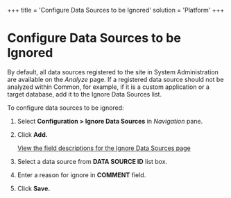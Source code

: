 +++
title = 'Configure Data Sources to be Ignored'
solution = 'Platform'
+++

# Configure Data Sources to be Ignored

By default, all data sources registered to the site in System
Administration are available on the *Analyze* page. If a registered data
source should not be analyzed within Common, for example, if it is a
custom application or a target database, add it to the Ignore Data
Sources list.

To configure data sources to be ignored:

1.  Select **Configuration \> Ignore Data Sources** in *Navigation*
    pane.

2.  Click **Add.**
    
    [View the field descriptions for the Ignore Data Sources
    page](Ignore_Data_Sources)

3.  Select a data source from **DATA SOURCE ID** list box.

4.  Enter a reason for ignore in **COMMENT** field.

5.  Click **Save.**
